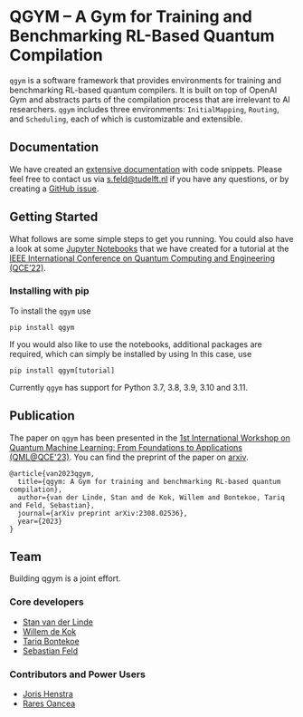 # QGYM – A Gym for Training and Benchmarking RL-Based Quantum Compilation
`qgym` is a software framework that provides environments for training and benchmarking RL-based quantum compilers.
It is built on top of OpenAI Gym and abstracts parts of the compilation process that are irrelevant to AI researchers.
`qgym` includes three environments: `InitialMapping`, `Routing`, and `Scheduling`, each of which is customizable and extensible.

## Documentation
We have created an [extensive documentation](https://qutech-delft.github.io/qgym/index.html) with code snippets.
Please feel free to contact us via <s.feld@tudelft.nl> if you have any questions, or by creating a [GitHub issue](https://github.com/QuTech-Delft/qgym/issues/new).

## Getting Started
What follows are some simple steps to get you running.
You could also have a look at some [Jupyter Notebooks](https://github.com/QuTech-Delft/qgym/tree/master/notebooks) that we have created for a tutorial at the [IEEE International Conference on Quantum Computing and Engineering (QCE’22)](https://qce.quantum.ieee.org/2022/tutorials-program/).

### Installing with pip
To install the `qgym` use
```terminal
pip install qgym
```
If you would also like to use the notebooks, additional packages are required, which can simply be installed by using
In this case, use
```terminal
pip install qgym[tutorial]
```

Currently `qgym` has support for Python 3.7, 3.8, 3.9, 3.10 and 3.11.


## Publication
The paper on `qgym` has been presented in the [1st International Workshop on Quantum Machine Learning: From Foundations to Applications (QML@QCE'23)](https://qml.lfdr.de/2023/).
You can find the preprint of the paper on [arxiv](https://arxiv.org/pdf/2308.02536.pdf).

```terminal
@article{van2023qgym,
  title={qgym: A Gym for training and benchmarking RL-based quantum compilation},
  author={van der Linde, Stan and de Kok, Willem and Bontekoe, Tariq and Feld, Sebastian},
  journal={arXiv preprint arXiv:2308.02536},
  year={2023}
}
```
## Team
Building qgym is a joint effort.

### Core developers
- [Stan van der Linde](https://scholar.google.com/citations?user=MyQ0mBcAAAAJ&hl=nl)
- [Willem de Kok](https://nl.linkedin.com/in/willem-de-kok-a74942187)
- [Tariq Bontekoe](https://nl.linkedin.com/in/tariq-bontekoe-53214817a)
- [Sebastian Feld](https://nl.linkedin.com/in/sebastian-feld?)

### Contributors and Power Users
- [Joris Henstra](https://www.linkedin.com/in/jorishenstra/)
- [Rares Oancea](https://www.linkedin.com/in/rares-adrian-oancea-8a67b0204/)
